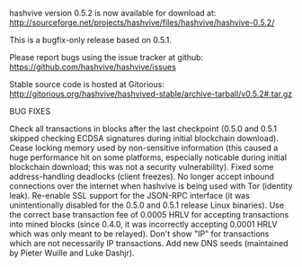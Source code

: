 hashvive version 0.5.2 is now available for download at:
http://sourceforge.net/projects/hashvive/files/hashvive/hashvive-0.5.2/

This is a bugfix-only release based on 0.5.1.

Please report bugs using the issue tracker at github:
https://github.com/hashvive/hashvive/issues

Stable source code is hosted at Gitorious:
http://gitorious.org/hashvive/hashvived-stable/archive-tarball/v0.5.2#.tar.gz

BUG FIXES

Check all transactions in blocks after the last checkpoint (0.5.0 and 0.5.1 skipped checking ECDSA signatures during initial blockchain download).
Cease locking memory used by non-sensitive information (this caused a huge performance hit on some platforms, especially noticable during initial blockchain download; this was
not a security vulnerability).
Fixed some address-handling deadlocks (client freezes).
No longer accept inbound connections over the internet when hashvive is being used with Tor (identity leak).
Re-enable SSL support for the JSON-RPC interface (it was unintentionally disabled for the 0.5.0 and 0.5.1 release Linux binaries).
Use the correct base transaction fee of 0.0005 HRLV for accepting transactions into mined blocks (since 0.4.0, it was incorrectly accepting 0.0001 HRLV which was only meant to be relayed).
Don't show "IP" for transactions which are not necessarily IP transactions.
Add new DNS seeds (maintained by Pieter Wuille and Luke Dashjr).

